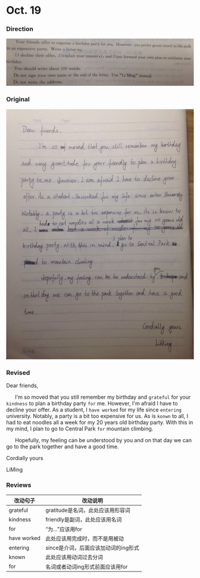 # Oct. 19

### Direction

![alttext](/writings/10.19/2.jpg)

### Original

![alttext](/writings/10.19/1.jpg)

### Revised

Dear friends, 

&nbsp;&nbsp;&nbsp;&nbsp;&nbsp;&nbsp;I'm so moved that you still remember my birthday and `grateful` for your `kindness` to plan a birthday party `for` me. However, I'm afraid I have to decline your offer. As a student, I `have worked` for my life since `entering` university. Notably, a party is a bit too expensive for us. As is `konwn` to all, I had to eat noodles all a week for my 20 years old birthday party. With this in my mind, I plan to go to Central Park `for` mountain climbing.

&nbsp;&nbsp;&nbsp;&nbsp;&nbsp;&nbsp;Hopefully, my feeling can be understood by you and on that day we can go to the park together and have a good time.

Cordially yours

LiMing

### Reviews

|改动句子|改动说明|
|---|---|
|grateful|gratitude是名词，此处应该用形容词|
|kindness|friendly是副词，此处应该用名词|
|for|“为...”应该用for|
|have worked|此处应该用完成时，而不是用被动|
|entering|since是介词，后面应该加动词的ing形式|
|known|此处应该用动词过去分词|
|for|名词或者动词ing形式前面应该用for|
